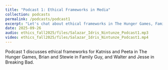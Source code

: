 ```yaml
---
title: "Podcast 1: Ethical Frameworks in Media"
collection: podcasts
permalink: /podcasts/podcast1
excerpt: "Let's chat about ethical frameworks in The Hunger Games, Family Guy and Breaking Bad."
date: 2025-09-26
audio: ethics_fall2025/files/Salazar_Idris_Nintunze_Podcast1.mp3
video: ethics_fall2025/files/Salazar_Idris_Nintunze_Podcast1.mp4
---
```

Podcast 1 discusses ethical frameworks for Katniss and Peeta in The Hunger Games, Brian and Stewie in Family Guy, and Walter and Jesse in Breaking Bad.
